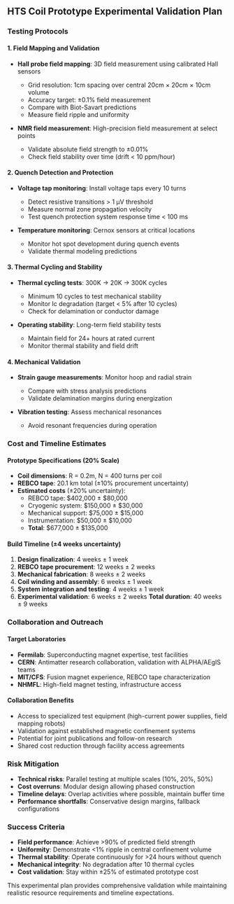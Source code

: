 ## HTS Coil Prototype Experimental Validation Plan

### Testing Protocols

#### 1. Field Mapping and Validation
- **Hall probe field mapping**: 3D field measurement using calibrated Hall sensors
  - Grid resolution: 1cm spacing over central 20cm × 20cm × 10cm volume  
  - Accuracy target: ±0.1% field measurement
  - Compare with Biot-Savart predictions
  - Measure field ripple and uniformity

- **NMR field measurement**: High-precision field measurement at select points
  - Validate absolute field strength to ±0.01%
  - Check field stability over time (drift < 10 ppm/hour)

#### 2. Quench Detection and Protection
- **Voltage tap monitoring**: Install voltage taps every 10 turns
  - Detect resistive transitions > 1 μV threshold
  - Measure normal zone propagation velocity
  - Test quench protection system response time < 100 ms

- **Temperature monitoring**: Cernox sensors at critical locations
  - Monitor hot spot development during quench events
  - Validate thermal modeling predictions

#### 3. Thermal Cycling and Stability
- **Thermal cycling tests**: 300K → 20K → 300K cycles
  - Minimum 10 cycles to test mechanical stability
  - Monitor Ic degradation (target < 5% after 10 cycles)
  - Check for delamination or conductor damage

- **Operating stability**: Long-term field stability tests
  - Maintain field for 24+ hours at rated current
  - Monitor thermal stability and field drift

#### 4. Mechanical Validation
- **Strain gauge measurements**: Monitor hoop and radial strain
  - Compare with stress analysis predictions
  - Validate delamination margins during energization
  
- **Vibration testing**: Assess mechanical resonances
  - Avoid resonant frequencies during operation

### Cost and Timeline Estimates

#### Prototype Specifications (20% Scale)
- **Coil dimensions**: R = 0.2m, N = 400 turns per coil
- **REBCO tape**: 20.1 km total (±10% procurement uncertainty)  
- **Estimated costs** (±20% uncertainty):
  - REBCO tape: $402,000 ± $80,000
  - Cryogenic system: $150,000 ± $30,000
  - Mechanical support: $75,000 ± $15,000
  - Instrumentation: $50,000 ± $10,000
  - **Total**: $677,000 ± $135,000

#### Build Timeline (±4 weeks uncertainty)
1. **Design finalization**: 4 weeks ± 1 week
2. **REBCO tape procurement**: 12 weeks ± 2 weeks  
3. **Mechanical fabrication**: 8 weeks ± 2 weeks
4. **Coil winding and assembly**: 6 weeks ± 1 week
5. **System integration and testing**: 4 weeks ± 1 week
6. **Experimental validation**: 6 weeks ± 2 weeks
   **Total duration**: 40 weeks ± 9 weeks

### Collaboration and Outreach

#### Target Laboratories
- **Fermilab**: Superconducting magnet expertise, test facilities
- **CERN**: Antimatter research collaboration, validation with ALPHA/AEgIS teams
- **MIT/CFS**: Fusion magnet experience, REBCO tape characterization
- **NHMFL**: High-field magnet testing, infrastructure access

#### Collaboration Benefits  
- Access to specialized test equipment (high-current power supplies, field mapping robots)
- Validation against established magnetic confinement systems
- Potential for joint publications and follow-on research
- Shared cost reduction through facility access agreements

### Risk Mitigation
- **Technical risks**: Parallel testing at multiple scales (10%, 20%, 50%)
- **Cost overruns**: Modular design allowing phased construction
- **Timeline delays**: Overlap activities where possible, maintain buffer time
- **Performance shortfalls**: Conservative design margins, fallback configurations

### Success Criteria
- **Field performance**: Achieve >90% of predicted field strength
- **Uniformity**: Demonstrate <1% ripple in central confinement volume  
- **Thermal stability**: Operate continuously for >24 hours without quench
- **Mechanical integrity**: No degradation after 10 thermal cycles
- **Cost validation**: Stay within ±25% of estimated prototype cost

This experimental plan provides comprehensive validation while maintaining realistic resource requirements and timeline expectations.